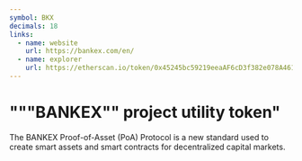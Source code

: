 ```yaml
---
symbol: BKX
decimals: 18
links:
  - name: website
    url: https://bankex.com/en/
  - name: explorer
    url: https://etherscan.io/token/0x45245bc59219eeaAF6cD3f382e078A461FF9De7B
---
```


# """BANKEX"" project utility token"

The BANKEX Proof-of-Asset (PoA) Protocol is a new standard used to create smart assets and smart contracts for decentralized capital markets.
